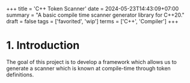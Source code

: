 +++
title = 'C++ Token Scanner'
date = 2024-05-23T14:43:09+07:00
summary = "A basic compile time scanner generator library for C++20."
draft = false
tags = ['favorited', 'wip']
terms = ['C++', 'Compiler']
+++

# 1. Introduction
The goal of this project is to develop a framework which allows us to generate a scanner which is known at compile-time through token definitions.
